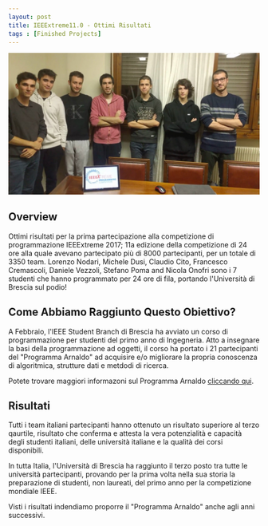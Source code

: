 ```yaml
---
layout: post
title: IEEExtreme11.0 - Ottimi Risultati
tags : [Finished Projects]
---
```


![Header](/images/header_ieeextreme11.0.jpg)


## Overview
Ottimi risultati per la prima partecipazione alla competizione di programmazione IEEExtreme 2017; 11a edizione della competizione di 24 ore alla quale avevano partecipato più di 8000 partecipanti, per un totale di 3350 team. Lorenzo Nodari, Michele Dusi, Claudio Cito, Francesco Cremascoli, Daniele Vezzoli, Stefano Poma and Nicola Onofri sono i 7 studenti che hanno programmato per 24 ore di fila, portando l'Università di Brescia sul podio!

## Come Abbiamo Raggiunto Questo Obiettivo?
A Febbraio, l'IEEE Student Branch di Brescia ha avviato un corso di programmazione per studenti del primo anno di Ingegneria. Atto a insegnare la basi della programmazione ad oggetti, il corso ha portato i 21 partecipanti del "Programma Arnaldo" ad acquisire e/o migliorare la propria conoscenza di algoritmica, strutture dati e metdodi di ricerca.

Potete trovare maggiori informazoni sul Programma Arnaldo [cliccando qui](/programma_arnaldo/).

## Risultati

Tutti i team italiani partecipanti hanno ottenuto un risultato superiore al terzo qaurtile, risultato che conferma e attesta la vera potenzialità e capacità degli studenti italiani, delle università italiane e la qualità dei corsi disponibili.

In tutta Italia, l'Università di Brescia ha raggiunto il terzo posto tra tutte le università partecipanti, provando per la prima volta nella sua storia la preparazione di studenti, non laureati, del primo anno per la competizione mondiale IEEE.

Visti i risultati indendiamo proporre il "Programma Arnaldo" anche agli anni successivi.


